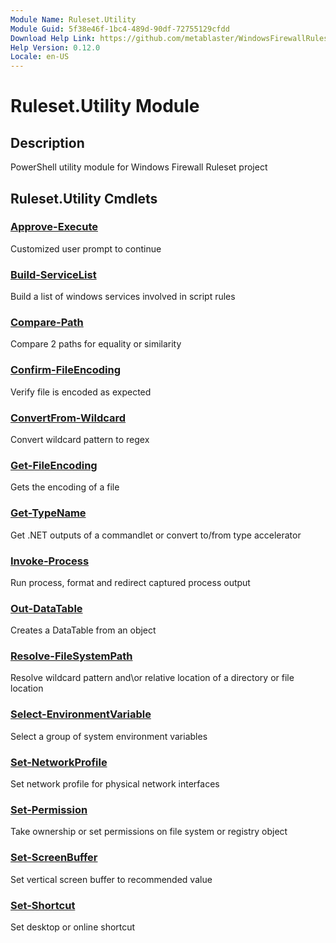 ```yaml
---
Module Name: Ruleset.Utility
Module Guid: 5f38e46f-1bc4-489d-90df-72755129cfdd
Download Help Link: https://github.com/metablaster/WindowsFirewallRuleset/tree/master/Config/HelpContent/0.12.0
Help Version: 0.12.0
Locale: en-US
---
```


# Ruleset.Utility Module

## Description

PowerShell utility module for Windows Firewall Ruleset project

## Ruleset.Utility Cmdlets

### [Approve-Execute](Approve-Execute.md)

Customized user prompt to continue

### [Build-ServiceList](Build-ServiceList.md)

Build a list of windows services involved in script rules

### [Compare-Path](Compare-Path.md)

Compare 2 paths for equality or similarity

### [Confirm-FileEncoding](Confirm-FileEncoding.md)

Verify file is encoded as expected

### [ConvertFrom-Wildcard](ConvertFrom-Wildcard.md)

Convert wildcard pattern to regex

### [Get-FileEncoding](Get-FileEncoding.md)

Gets the encoding of a file

### [Get-TypeName](Get-TypeName.md)

Get .NET outputs of a commandlet or convert to/from type accelerator

### [Invoke-Process](Invoke-Process.md)

Run process, format and redirect captured process output

### [Out-DataTable](Out-DataTable.md)

Creates a DataTable from an object

### [Resolve-FileSystemPath](Resolve-FileSystemPath.md)

Resolve wildcard pattern and\or relative location of a directory or file location

### [Select-EnvironmentVariable](Select-EnvironmentVariable.md)

Select a group of system environment variables

### [Set-NetworkProfile](Set-NetworkProfile.md)

Set network profile for physical network interfaces

### [Set-Permission](Set-Permission.md)

Take ownership or set permissions on file system or registry object

### [Set-ScreenBuffer](Set-ScreenBuffer.md)

Set vertical screen buffer to recommended value

### [Set-Shortcut](Set-Shortcut.md)

Set desktop or online shortcut
